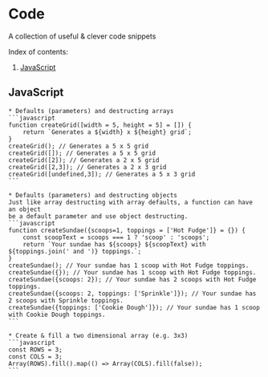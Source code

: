 # Code

A collection of useful & clever code snippets

Index of contents:

1. [JavaScript](#javascript)

## JavaScript

    * Defaults (parameters) and destructing arrays
    ```javascript
    function createGrid([width = 5, height = 5] = []) {
        return `Generates a ${width} x ${height} grid`;
    }
    createGrid(); // Generates a 5 x 5 grid
    createGrid([]); // Generates a 5 x 5 grid
    createGrid([2]); // Generates a 2 x 5 grid
    createGrid([2,3]); // Generates a 2 x 3 grid
    createGrid([undefined,3]); // Generates a 5 x 3 grid
    ```

    * Defaults (parameters) and destructing objects
    Just like array destructing with array defaults, a function can have an object
    be a default parameter and use object destructing.
    ```javascript
    function createSundae({scoops=1, toppings = ['Hot Fudge']} = {}) {
        const scoopText = scoops === 1 ? 'scoop' : 'scoops';
        return `Your sundae has ${scoops} ${scoopText} with ${toppings.join(' and ')} toppings.`;
    }
    createSundae(); // Your sundae has 1 scoop with Hot Fudge toppings.
    createSundae({}); // Your sundae has 1 scoop with Hot Fudge toppings.
    createSundae({scoops: 2}); // Your sundae has 2 scoops with Hot Fudge toppings.
    createSundae({scoops: 2, toppings: ['Sprinkle']}); // Your sundae has 2 scoops with Sprinkle toppings.
    createSundae({toppings: ['Cookie Dough']}); // Your sundae has 1 scoop with Cookie Dough toppings.
    ```

    * Create & fill a two dimensional array (e.g. 3x3)
    ```javascript
    const ROWS = 3;
    const COLS = 3;
    Array(ROWS).fill().map(() => Array(COLS).fill(false));
    ```

